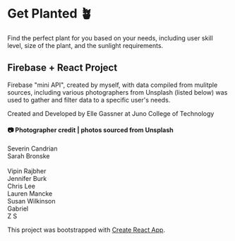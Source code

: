 # Get Planted 🪴
Find the perfect plant for you based on your needs, including user skill level, size of the plant, and the sunlight requirements.

## Firebase + React Project
Firebase "mini API", created by myself, with data compiled from mulitple sources, including various photographers from Unsplash (listed below) was used to gather and filter data to a specific user's needs.

Created and Developed by Elle Gassner at Juno College of Technology


#### 📷 Photographer credit | photos sourced from Unsplash

  Severin Candrian
<br />
  Sarah Bronske
<br />  
  Vipin Rajbher 
<br />
  Jennifer Burk
<br />
  Chris Lee
<br />
  Lauren Mancke 
<br />
  Susan Wilkinson 
<br />
  Gabriel
<br />
  Z S 
  
This project was bootstrapped with [Create React App](https://github.com/facebook/create-react-app).
